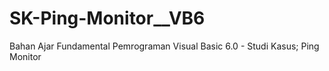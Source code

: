 # SK-Ping-Monitor__VB6
Bahan Ajar Fundamental Pemrograman Visual Basic 6.0 - Studi Kasus; Ping Monitor
